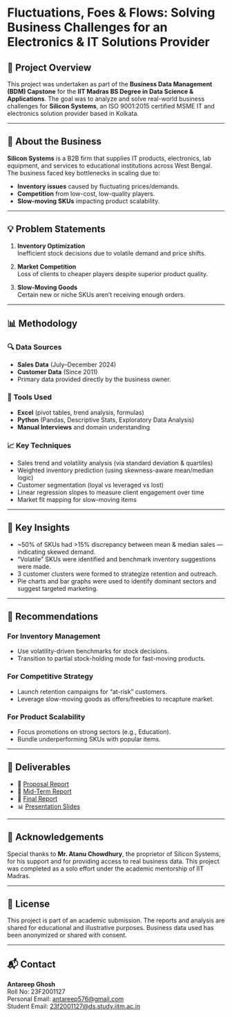 # Fluctuations, Foes & Flows: Solving Business Challenges for an Electronics & IT Solutions Provider

## 📌 Project Overview

This project was undertaken as part of the **Business Data Management (BDM) Capstone** for the **IIT Madras BS Degree in Data Science & Applications**. The goal was to analyze and solve real-world business challenges for **Silicon Systems**, an ISO 9001:2015 certified MSME IT and electronics solution provider based in Kolkata.

---

## 🏢 About the Business

**Silicon Systems** is a B2B firm that supplies IT products, electronics, lab equipment, and services to educational institutions across West Bengal. The business faced key bottlenecks in scaling due to:

- **Inventory issues** caused by fluctuating prices/demands.
- **Competition** from low-cost, low-quality players.
- **Slow-moving SKUs** impacting product scalability.

---

## 💡 Problem Statements

1. **Inventory Optimization**  
   Inefficient stock decisions due to volatile demand and price shifts.

2. **Market Competition**  
   Loss of clients to cheaper players despite superior product quality.

3. **Slow-Moving Goods**  
   Certain new or niche SKUs aren’t receiving enough orders.

---

## 📊 Methodology

### 🔍 Data Sources
- **Sales Data** (July–December 2024)
- **Customer Data** (Since 2011)
- Primary data provided directly by the business owner.

### 🧹 Tools Used
- **Excel** (pivot tables, trend analysis, formulas)
- **Python** (Pandas, Descriptive Stats, Exploratory Data Analysis)
- **Manual Interviews** and domain understanding

### 📈 Key Techniques
- Sales trend and volatility analysis (via standard deviation & quartiles)
- Weighted inventory prediction (using skewness-aware mean/median logic)
- Customer segmentation (loyal vs leveraged vs lost)
- Linear regression slopes to measure client engagement over time
- Market fit mapping for slow-moving items

---

## 📌 Key Insights

- ~50% of SKUs had >15% discrepancy between mean & median sales — indicating skewed demand.
- “Volatile” SKUs were identified and benchmark inventory suggestions were made.
- 3 customer clusters were formed to strategize retention and outreach.
- Pie charts and bar graphs were used to identify dominant sectors and suggest targeted marketing.

---

## 🧠 Recommendations

### For Inventory Management
- Use volatility-driven benchmarks for stock decisions.
- Transition to partial stock-holding mode for fast-moving products.

### For Competitive Strategy
- Launch retention campaigns for “at-risk” customers.
- Leverage slow-moving goods as offers/freebies to recapture market.

### For Product Scalability
- Focus promotions on strong sectors (e.g., Education).
- Bundle underperforming SKUs with popular items.

---

## 📎 Deliverables

- 📄 [Proposal Report](./Proposal%20Report.pdf)
- 📄 [Mid-Term Report](./Mid-Term%20Report.pdf)
- 📄 [Final Report](./Final%20Report.pdf)
- 📊 [Presentation Slides](./Presentation.pptx)

---

## 🤝 Acknowledgements

Special thanks to **Mr. Atanu Chowdhury**, the proprietor of Silicon Systems, for his support and for providing access to real business data. This project was completed as a solo effort under the academic mentorship of IIT Madras.

---

## 🔖 License

This project is part of an academic submission. The reports and analysis are shared for educational and illustrative purposes. Business data used has been anonymized or shared with consent.

---

## 📬 Contact

**Antareep Ghosh**  
Roll No: 23F2001127  
Personal Email: antareep576@gmail.com  
Student Email: 23f2001127@ds.study.iitm.ac.in
